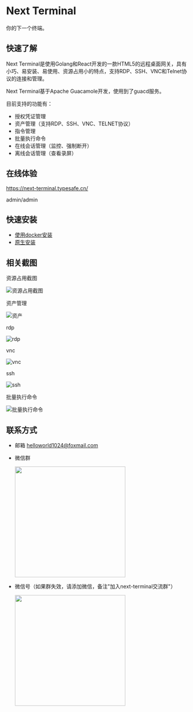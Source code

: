 # Next Terminal
你的下一个终端。

## 快速了解

Next Terminal是使用Golang和React开发的一款HTML5的远程桌面网关，具有小巧、易安装、易使用、资源占用小的特点，支持RDP、SSH、VNC和Telnet协议的连接和管理。

Next Terminal基于Apache Guacamole开发，使用到了guacd服务。

目前支持的功能有：

- 授权凭证管理
- 资产管理（支持RDP、SSH、VNC、TELNET协议）
- 指令管理
- 批量执行命令
- 在线会话管理（监控、强制断开）
- 离线会话管理（查看录屏）

## 在线体验

https://next-terminal.typesafe.cn/

admin/admin

## 快速安装

- [使用docker安装](docs/install-docker.MD)
- [原生安装](docs/install-naive.MD)


## 相关截图

资源占用截图

![资源占用截图](./screenshot/docker_stats.png)

资产管理

![资产](./screenshot/assets.png)

rdp

![rdp](./screenshot/rdp.png)

vnc

![vnc](./screenshot/vnc.png)

ssh

![ssh](./screenshot/ssh.png)

批量执行命令

![批量执行命令](./screenshot/command.png)


## 联系方式

- 邮箱 helloworld1024@foxmail.com
  
- 微信群

  <img src="screenshot/wx1.jpg" width="300"  height="auto"/>
  
- 微信号（如果群失效，请添加微信，备注"加入next-terminal交流群"）

  <img src="screenshot/wx2.jpg" width="300"  height="auto"/>